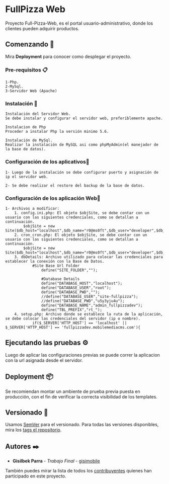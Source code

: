﻿# FullPizza Web

Proyecto Full-Pizza-Web, es el portal usuario-administrativo, donde los clientes pueden adquirir productos.

## Comenzando 🚀


Mira **Deployment** para conocer como desplegar el proyecto.


### Pre-requisitos 📋

```
1-Php.
2-MySql.
3-Servidor Web (Apache)

```

### Instalación 🔧

```
Instalación del Servidor Web. 
Se debe instalar y configurar el servidor web, preferiblemente apache.

Instalacion de Php
Proceder a instalar Php la versión minimo 5.6.

Instalación de MySql. 
Realizar la instalación de MySQL asi como phpMyAdmin(el manejador de la base de datos).
```

### Configuración de los aplicativos🔧

``` 
1- Luego de la instalación se debe configurar puerto y asignación de ip el servidor web.

2- Se debe realizar el restore del backup de la base de datos.

```

### Configuración de los aplicación Web🔧
``` 
1- Archivos a modificar:
	1. config.ini.php: El objeto $objSite, se debe contar con un usuario con las siguientes credenciales, como se detallan a continuación.
		$objSite = new Site($db_host="localhost",$db_name="r0@ms0ft",$db_user="developer",$db_pwd="P@55w0rd");
    2. cron_cron.php: El objeto $objSite, se debe contar con un usuario con las siguientes credenciales, como se detallan a continuación.
		$objSite = new Site($db_host="localhost",$db_name="r0@ms0ft",$db_user="developer",$db_pwd="P@55w0rd");
	3. dbDetails: Archivo utilizado para colocar las credenciales para establecer la conexión con la Base de Datos.
			#Site Base Url Folder
				define("SITE_FOLDER","");

				#Database Details
				define("DATABASE_HOST","localhost");
				define("DATABASE_USER","root");
				define("DATABASE_PWD","");
				//define("DATABASE_USER","site-fullpizza");
				//define("DATABASE_PWD","u5y3yju4u");
				define("DATABASE_NAME","admin_fullpizzadev");
				define("TBL_PREFIX","rt_");
	4. setup.php: Archivo donde se establece la ruta de la aplicación, se debe colocar las credenciales del servidor (ip o nombre).
			if($_SERVER['HTTP_HOST'] == 'localhost' || $_SERVER['HTTP_HOST'] == 'fullpizzadev.mobilemediacms.com'){

```


## Ejecutando las pruebas ⚙️

Luego de aplicar las configuraciones previas se puede correr la aplicacion con la url asignada desde el servidor.

## Deployment 📦

Se recomiendan montar un ambiente de prueba previa puesta en producción, con el fin de verificar la correcta visibilidad de los templates.
 
## Versionado 📌

Usamos [SemVer](http://semver.org/) para el versionado. Para todas las versiones disponibles, mira los [tags el repositorio](https://github.com/tu/proyecto/tags).

## Autores ✒️

* **Gisilbek Parra** - *Trabajo Final* - [gisimobile](https://bitbucket.org/gisimobile/)

También puedes mirar la lista de todos los [contribuyentes](https://github.com/your/project/contributors) quíenes han participado en este proyecto. 


